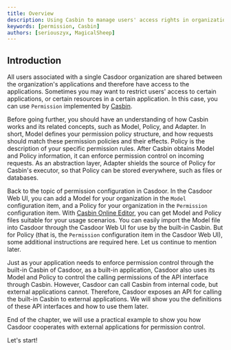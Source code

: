 ```yaml
---
title: Overview
description: Using Casbin to manage users' access rights in organization
keywords: [permission, Casbin]
authors: [seriouszyx, MagicalSheep]
---
```


## Introduction

All users associated with a single Casdoor organization are shared between the organization's applications and therefore have access to the applications. Sometimes you may want to restrict users' access to certain applications, or certain resources in a certain application. In this case, you can use `Permission` implemented by [Casbin](https://casbin.org/). 

Before going further, you should have an understanding of how Casbin works and its related concepts, such as Model, Policy, and Adapter. In short, Model defines your permission policy structure, and how requests should match these permission policies and their effects. Policy is the description of your specific permission rules. After Casbin obtains Model and Policy information, it can enforce permission control on incoming requests. As an abstraction layer, Adapter shields the source of Policy for Casbin's executor, so that Policy can be stored everywhere, such as files or databases. 

Back to the topic of permission configuration in Casdoor. In the Casdoor Web UI, you can add a Model for your organization in the `Model` configuration item, and a Policy for your organization in the `Permission` configuration item. With [Casbin Online Editor](https://casbin.org/editor), you can get Model and Policy files suitable for your usage scenarios. You can easily import the Model file into Casdoor through the Casdoor Web UI for use by the built-in Casbin. But for Policy (that is, the `Permission` configuration item in the Casdoor Web UI), some additional instructions are required here. Let us continue to mention later. 

Just as your application needs to enforce permission control through the built-in Casbin of Casdoor, as a built-in application, Casdoor also uses its Model and Policy to control the calling permissions of the API interface through Casbin. However, Casdoor can call Casbin from internal code, but external applications cannot. Therefore, Casdoor exposes an API for calling the built-in Casbin to external applications. We will show you the definitions of these API interfaces and how to use them later.

End of the chapter, we will use a practical example to show you how Casdoor cooperates with external applications for permission control. 

Let's start!
